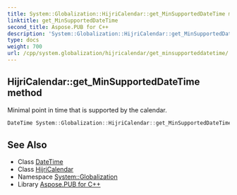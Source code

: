 ```yaml
---
title: System::Globalization::HijriCalendar::get_MinSupportedDateTime method
linktitle: get_MinSupportedDateTime
second_title: Aspose.PUB for C++
description: 'System::Globalization::HijriCalendar::get_MinSupportedDateTime method. Minimal point in time that is supported by the calendar in C++.'
type: docs
weight: 700
url: /cpp/system.globalization/hijricalendar/get_minsupporteddatetime/
---
```

## HijriCalendar::get_MinSupportedDateTime method


Minimal point in time that is supported by the calendar.

```cpp
DateTime System::Globalization::HijriCalendar::get_MinSupportedDateTime() const override
```

## See Also

* Class [DateTime](../../../system/datetime/)
* Class [HijriCalendar](../)
* Namespace [System::Globalization](../../)
* Library [Aspose.PUB for C++](../../../)
